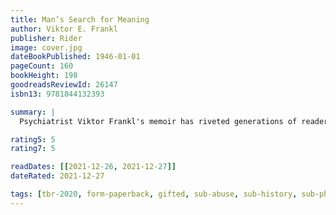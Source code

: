 ```yaml
---
title: Man’s Search for Meaning
author: Viktor E. Frankl
publisher: Rider
image: cover.jpg
dateBookPublished: 1946-01-01
pageCount: 160
bookHeight: 198
goodreadsReviewId: 26147
isbn13: 9781844132393

summary: |
  Psychiatrist Viktor Frankl's memoir has riveted generations of readers with its descriptions of life in Nazi death camps and its lessons for spiritual survival. Based on his own experience and the stories of his patients, Frankl argues that we cannot avoid suffering but we can choose how to cope with it, find meaning in it, and move forward with renewed purpose. At the heart of his theory, known as logotherapy, is a conviction that the primary human drive is not pleasure but the pursuit of what we find meaningful.

rating5: 5
rating7: 5

readDates: [[2021-12-26, 2021-12-27]]
dateRated: 2021-12-27

tags: [tbr-2020, form-paperback, gifted, sub-abuse, sub-history, sub-philosophy, sub-psychology, type-non-fiction, translated]
---
```

